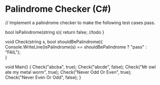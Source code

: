 # Palindrome Checker (C#)

// Implement a palindrome checker to make the following test cases pass.
 
bool IsPalindrome(string s){
    return false; //todo
}
 
void Check(string s, bool shouldBePalindrome){
    Console.WriteLine(IsPalindrome(s) == shouldBePalindrome ? "pass" : "FAIL");  
}
 
void Main()
{
    Check("abcba", true);
    Check("abcde", false);
    Check("Mr owl ate my metal worm", true);
    Check("Never Odd Or Even", true);
    Check("Never Even Or Odd", false);
}